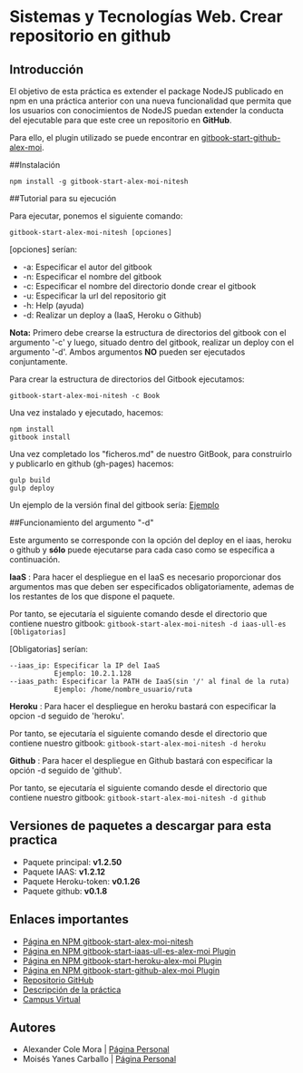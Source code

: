 # Sistemas y Tecnologías Web. Crear repositorio en github

## Introducción

El objetivo de esta práctica es extender el package NodeJS publicado en npm en una práctica anterior con una nueva funcionalidad que permita que los usuarios con conocimientos de NodeJS puedan extender la conducta del ejecutable para que este cree un repositorio en **GitHub**.

Para ello, el plugin utilizado se puede encontrar en [gitbook-start-github-alex-moi](https://www.npmjs.com/package/gitbook-start-github-alex-moi).

##Instalación

```shell
npm install -g gitbook-start-alex-moi-nitesh
```

##Tutorial para su ejecución

Para ejecutar, ponemos el siguiente comando:

`gitbook-start-alex-moi-nitesh [opciones]`

[opciones] serían:
*    -a: Especificar el autor del gitbook
*    -n: Especificar el nombre del gitbook
*    -c: Especificar el nombre del directorio donde crear el gitbook
*    -u: Especificar la url del repositorio git
*    -h: Help (ayuda)
*    -d: Realizar un deploy a (IaaS, Heroku o Github)

**Nota:** Primero debe crearse la estructura de directorios del gitbook con el argumento '-c' y luego, situado dentro del gitbook, realizar un deploy con el argumento '-d'. Ambos argumentos **NO** pueden ser ejecutados conjuntamente.

Para crear la estructura de directorios del Gitbook ejecutamos:
```shell
gitbook-start-alex-moi-nitesh -c Book
```

Una vez instalado y ejecutado, hacemos:

```shell
npm install
gitbook install
```

Una vez completado los "ficheros.md" de nuestro GitBook, para construirlo y publicarlo en github (gh-pages) hacemos:

```shell
gulp build
gulp deploy
```

Un ejemplo de la versión final del gitbook sería: [Ejemplo](https://alu0100782851.github.io/prueba/)

##Funcionamiento del argumento "-d"

Este argumento se corresponde con la opción del deploy en el iaas, heroku o github y **sólo** puede ejecutarse para cada caso como se especifica a continuación.


**IaaS**
 : Para hacer el despliegue en el IaaS es necesario proporcionar dos argumentos mas que deben ser especificados obligatoriamente, ademas de los restantes de los que dispone el paquete.

 Por tanto, se ejecutaría el siguiente comando desde el directorio que contiene nuestro gitbook:
`gitbook-start-alex-moi-nitesh -d iaas-ull-es [Obligatorias]`

 [Obligatorias] serían:
 ```
--iaas_ip: Especificar la IP del IaaS
			Ejemplo: 10.2.1.128
--iaas_path: Especificar la PATH de IaaS(sin '/' al final de la ruta)
			Ejemplo: /home/nombre_usuario/ruta
 ```

**Heroku**
 : Para hacer el despliegue en heroku bastará con especificar la opcion -d seguido de 'heroku'.

 Por tanto, se ejecutaría el siguiente comando desde el directorio que contiene nuestro gitbook:
`gitbook-start-alex-moi-nitesh -d heroku`
 

**Github**
 : Para hacer el despliegue en Github bastará con especificar la opción -d seguido de 'github'.

 Por tanto, se ejecutaría el siguiente comando desde el directorio que contiene nuestro gitbook:
`gitbook-start-alex-moi-nitesh -d github`


## Versiones de paquetes a descargar para esta practica
* Paquete principal: **v1.2.50**
* Paquete IAAS: **v1.2.12**
* Paquete Heroku-token: **v0.1.26**
* Paquete github: **v0.1.8**

## Enlaces importantes
*  [Página en NPM gitbook-start-alex-moi-nitesh](https://www.npmjs.com/package/gitbook-start-alex-moi-nitesh)
*  [Página en NPM gitbook-start-iaas-ull-es-alex-moi Plugin](https://www.npmjs.com/package/gitbook-start-iaas-ull-es-alex-moi)
* [Página en NPM gitbook-start-heroku-alex-moi Plugin](https://www.npmjs.com/package/gitbook-start-heroku-alex-moi)
* [Página en NPM gitbook-start-github-alex-moi Plugin](https://www.npmjs.com/package/gitbook-start-github-alex-moi)
*  [Repositorio GitHub](https://github.com/ULL-ESIT-SYTW-1617/crear-repositorio-en-github-alex-moi)
*  [Descripción de la práctica](https://casianorodriguezleon.gitbooks.io/ull-esit-1617/content/practicas/practicagithubapi.html)
*  [Campus Virtual](https://campusvirtual.ull.es/1617/course/view.php?id=1175)

## Autores

* Alexander Cole Mora | [Página Personal](http://alu0100767421.github.io/)
* Moisés Yanes Carballo | [Página Personal](http://alu0100782851.github.io/)